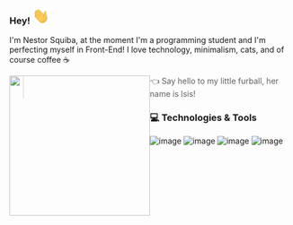 ### Hey! <img src="https://raw.githubusercontent.com/ABSphreak/ABSphreak/master/gifs/Hi.gif" width="30px">
I'm Nestor Squiba, at the moment I'm a programming student and I'm perfecting myself in Front-End! I love technology, minimalism, cats, and of course coffee ☕

<img align="left" src="https://instagram.faju1-1.fna.fbcdn.net/v/t51.2885-15/328602442_3319352941662062_1074445166756712992_n.jpg?stp=dst-jpg_e35&_nc_ht=instagram.faju1-1.fna.fbcdn.net&_nc_cat=102&_nc_ohc=pRjkcdZnJUcAX9NuuXt&edm=ACWDqb8BAAAA&ccb=7-5&ig_cache_key=MzAzMDg4ODA5OTA0ODA3NTUzMA%3D%3D.2-ccb7-5&oh=00_AfAIIchSkisYMuZl840dMEI7VLGnbr7lehjq6szCZfMkGA&oe=64063F17&_nc_sid=1527a3" width="250" height="250"> 

> :point_left: Say hello to my little furball, her name is Isis!

### 💻 Technologies & Tools
![image](https://img.shields.io/badge/CSS3-1572B6?style=for-the-badge&logo=css3&logoColor=white)
![image](https://img.shields.io/badge/HTML5-E34F26?style=for-the-badge&logo=html5&logoColor=white)
![image](https://img.shields.io/badge/GIT-E44C30?style=for-the-badge&logo=git&logoColor=white)
![image](https://img.shields.io/badge/JavaScript-323330?style=for-the-badge&logo=javascript&logoColor=F7DF1E)

<!--
**nestorsquiba/nestorsquiba** is a ✨ _special_ ✨ repository because its `README.md` (this file) appears on your GitHub profile.

Here are some ideas to get you started:

- 🔭 I’m currently working on ...
- 🌱 I’m currently learning ...
- 👯 I’m looking to collaborate on ...
- 🤔 I’m looking for help with ...
- 💬 Ask me about ...
- 📫 How to reach me: ...
- 😄 Pronouns: ...
- ⚡ Fun fact: ...
-->
